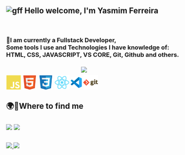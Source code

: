 
  <h2> <img width="41" alt="gff" src="https://user-images.githubusercontent.com/97356148/163890400-194462af-4fb0-4925-830f-f31966ca3cfb.png"> Hello welcome, I'm Yasmim Ferreira</h2><br>

<h3>📌I am currently a Fullstack Developer,<br>
Some tools I use and Technologies I have knowledge of: <br>HTML, CSS, JAVASCRIPT, VS CORE, Git, Github and others.
<h3>


<img align="right" width="300" src="https://i2.wp.com/allhtaccess.info/wp-content/uploads/2018/03/programming.gif?fit=1281%2C716&ssl=1" />

  
 ##
 
<div style="display:inline_block"><br>
  <img align="center" alt="Yasmim-Js" height="40" width="40" src="https://raw.githubusercontent.com/devicons/devicon/master/icons/javascript/javascript-plain.svg">
  <img align="center" alt="Yasmim-HTML" height="40" width="40" src="https://raw.githubusercontent.com/devicons/devicon/master/icons/html5/html5-original.svg">
  <img align="center" alt="Yasmim-CSS" height="40" width="40" src="https://raw.githubusercontent.com/devicons/devicon/master/icons/css3/css3-original.svg">
  <img align="center" alt="Yasmim-REACT" height="40" width="40" src="https://raw.githubusercontent.com/devicons/devicon/master/icons/react/react-original.svg">
  <img align="center" height="30" src="https://raw.githubusercontent.com/github/explore/80688e429a7d4ef2fca1e82350fe8e3517d3494d/topics/visual-studio-code/visual-studio-code.png">
  <img align="center" height="40" width="40" src="https://raw.githubusercontent.com/github/explore/80688e429a7d4ef2fca1e82350fe8e3517d3494d/topics/git/git.png">
</div>

##
  
  
<div>
  <h2> 🌍📍Where to find me <br>
    <br>
  <a href = "mailto:yasmimferreiracost@gmail.com"><img src="https://img.shields.io/badge/-Gmail-%23333?style=for-the-badge&logo=gmail&logoColor=white" target="_blank"></a>
  <a href="https://www.linkedin.com/in/yasmim-ferreira-costa-186852229/" target="_blank"><img src="https://img.shields.io/badge/-LinkedIn-%230077B5?style=for-the-badge&logo=linkedin&logoColor=white" target="_blank"></a>
  </div>
  
  ##
  
<div style="display: inline_block">
  <a href="https://github.com/yasmimferreir">
  <img height="180em" src="https://github-readme-stats.vercel.app/api?username=yasmimferreir&show_icons=true&theme=dracula&include_all_commits=true&count_private=true"/>
  <img height="180em" src="https://github-readme-stats.vercel.app/api/top-langs/?username=yasmimferreir&layout=compact&langs_count=7&theme=dracula"/>
</div>





